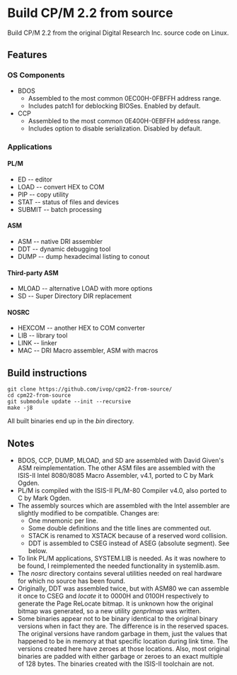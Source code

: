 # Build CP/M 2.2 from source

Build CP/M 2.2 from the original Digital Research Inc. source code on Linux.

## Features

### OS Components

* BDOS
  * Assembled to the most common 0EC00H-0FBFFH address range.
  * Includes patch1 for deblocking BIOSes. Enabled by default.
* CCP
  * Assembled to the most common 0E400H-0EBFFH address range.
  * Includes option to disable serialization. Disabled by default.

### Applications

#### PL/M

* ED -- editor
* LOAD -- convert HEX to COM
* PIP -- copy utility
* STAT -- status of files and devices
* SUBMIT -- batch processing

#### ASM

* ASM -- native DRI assembler
* DDT -- dynamic debugging tool
* DUMP -- dump hexadecimal listing to conout

#### Third-party ASM

* MLOAD -- alternative LOAD with more options
* SD -- Super Directory DIR replacement

#### NOSRC

* HEXCOM -- another HEX to COM converter
* LIB -- library tool
* LINK -- linker
* MAC -- DRI Macro assembler, ASM with macros

## Build instructions

```
git clone https://github.com/ivop/cpm22-from-source/
cd cpm22-from-source
git submodule update --init --recursive
make -j8
```

All built binaries end up in the _bin_ directory.

## Notes

* BDOS, CCP, DUMP, MLOAD, and SD are assembled with David Given's ASM reimplementation. The other ASM files are assembled with the ISIS-II Intel 8080/8085 Macro Assembler, v4.1, ported to C by Mark Ogden.
* PL/M is compiled with the ISIS-II PL/M-80 Compiler v4.0, also ported to C by Mark Ogden.
* The assembly sources which are assembled with the Intel assembler are slightly modified to be compatible. Changes are:
  * One mnemonic per line.
  * Some double definitions and the title lines are commented out.
  * STACK is renamed to XSTACK because of a reserved word collision.
  * DDT is assembled to CSEG instead of ASEG (absolute segment). See below.
* To link PL/M applications, SYSTEM.LIB is needed. As it was nowhere to be found, I reimplemented the needed functionality in systemlib.asm.
* The _nosrc_ directory contains several utilities needed on real hardware for which no source has been found.
* Originally, DDT was assembled twice, but with ASM80 we can assemble it once to CSEG and  _locate_ it to 0000H and 0100H respectively to generate the Page ReLocate bitmap. It is unknown how the original bitmap was generated, so a new utility _genprlmap_ was written.
* Some binaries appear not to be binary identical to the original binary versions when in fact they are. The difference is in the reserved spaces. The original versions have random garbage in them, just the values that happened to be in memory at that specific location during link time. The versions created here have zeroes at those locations. Also, most original binaries are padded with either garbage or zeroes to an exact multiple of 128 bytes. The binaries created with the ISIS-II toolchain are not.
